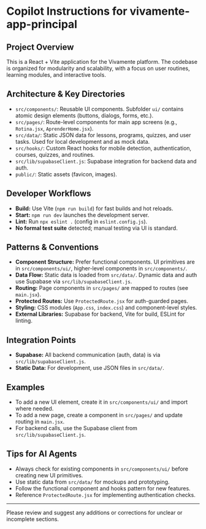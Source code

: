 # Copilot Instructions for vivamente-app-principal

## Project Overview
This is a React + Vite application for the Vivamente platform. The codebase is organized for modularity and scalability, with a focus on user routines, learning modules, and interactive tools.

## Architecture & Key Directories
- `src/components/`: Reusable UI components. Subfolder `ui/` contains atomic design elements (buttons, dialogs, forms, etc.).
- `src/pages/`: Route-level components for main app screens (e.g., `Rotina.jsx`, `AprenderHome.jsx`).
- `src/data/`: Static JSON data for lessons, programs, quizzes, and user tasks. Used for local development and as mock data.
- `src/hooks/`: Custom React hooks for mobile detection, authentication, courses, quizzes, and routines.
- `src/lib/supabaseClient.js`: Supabase integration for backend data and auth.
- `public/`: Static assets (favicon, images).

## Developer Workflows
- **Build:** Use Vite (`npm run build`) for fast builds and hot reloads.
- **Start:** `npm run dev` launches the development server.
- **Lint:** Run `npx eslint .` (config in `eslint.config.js`).
- **No formal test suite** detected; manual testing via UI is standard.

## Patterns & Conventions
- **Component Structure:** Prefer functional components. UI primitives are in `src/components/ui/`, higher-level components in `src/components/`.
- **Data Flow:** Static data is loaded from `src/data/`. Dynamic data and auth use Supabase via `src/lib/supabaseClient.js`.
- **Routing:** Page components in `src/pages/` are mapped to routes (see `main.jsx`).
- **Protected Routes:** Use `ProtectedRoute.jsx` for auth-guarded pages.
- **Styling:** CSS modules (`App.css`, `index.css`) and component-level styles.
- **External Libraries:** Supabase for backend, Vite for build, ESLint for linting.

## Integration Points
- **Supabase:** All backend communication (auth, data) is via `src/lib/supabaseClient.js`.
- **Static Data:** For development, use JSON files in `src/data/`.

## Examples
- To add a new UI element, create it in `src/components/ui/` and import where needed.
- To add a new page, create a component in `src/pages/` and update routing in `main.jsx`.
- For backend calls, use the Supabase client from `src/lib/supabaseClient.js`.

## Tips for AI Agents
- Always check for existing components in `src/components/ui/` before creating new UI primitives.
- Use static data from `src/data/` for mockups and prototyping.
- Follow the functional component and hooks pattern for new features.
- Reference `ProtectedRoute.jsx` for implementing authentication checks.

---

Please review and suggest any additions or corrections for unclear or incomplete sections.